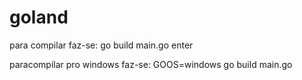 # goland

para compilar faz-se: go build main.go enter

paracompilar pro windows faz-se: GOOS=windows go build main.go